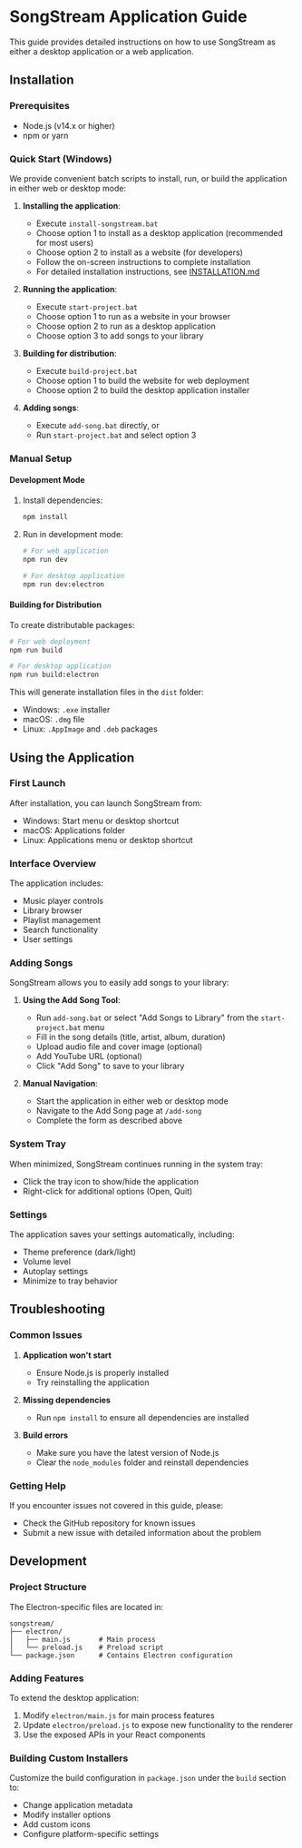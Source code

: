 # SongStream Application Guide

This guide provides detailed instructions on how to use SongStream as either a desktop application or a web application.

## Installation

### Prerequisites

- Node.js (v14.x or higher)
- npm or yarn

### Quick Start (Windows)

We provide convenient batch scripts to install, run, or build the application in either web or desktop mode:

1. **Installing the application**:
   - Execute `install-songstream.bat`
   - Choose option 1 to install as a desktop application (recommended for most users)
   - Choose option 2 to install as a website (for developers)
   - Follow the on-screen instructions to complete installation
   - For detailed installation instructions, see [INSTALLATION.md](./INSTALLATION.md)

2. **Running the application**:
   - Execute `start-project.bat`
   - Choose option 1 to run as a website in your browser
   - Choose option 2 to run as a desktop application
   - Choose option 3 to add songs to your library

3. **Building for distribution**:
   - Execute `build-project.bat`
   - Choose option 1 to build the website for web deployment
   - Choose option 2 to build the desktop application installer

4. **Adding songs**:
   - Execute `add-song.bat` directly, or
   - Run `start-project.bat` and select option 3

### Manual Setup

#### Development Mode

1. Install dependencies:
   ```bash
   npm install
   ```

2. Run in development mode:
   ```bash
   # For web application
   npm run dev
   
   # For desktop application
   npm run dev:electron
   ```

#### Building for Distribution

To create distributable packages:

```bash
# For web deployment
npm run build

# For desktop application
npm run build:electron
```

This will generate installation files in the `dist` folder:
- Windows: `.exe` installer
- macOS: `.dmg` file
- Linux: `.AppImage` and `.deb` packages

## Using the Application

### First Launch

After installation, you can launch SongStream from:
- Windows: Start menu or desktop shortcut
- macOS: Applications folder
- Linux: Applications menu or desktop shortcut

### Interface Overview

The application includes:
- Music player controls
- Library browser
- Playlist management
- Search functionality
- User settings

### Adding Songs

SongStream allows you to easily add songs to your library:

1. **Using the Add Song Tool**:
   - Run `add-song.bat` or select "Add Songs to Library" from the `start-project.bat` menu
   - Fill in the song details (title, artist, album, duration)
   - Upload audio file and cover image (optional)
   - Add YouTube URL (optional)
   - Click "Add Song" to save to your library

2. **Manual Navigation**:
   - Start the application in either web or desktop mode
   - Navigate to the Add Song page at `/add-song`
   - Complete the form as described above

### System Tray

When minimized, SongStream continues running in the system tray:
- Click the tray icon to show/hide the application
- Right-click for additional options (Open, Quit)

### Settings

The application saves your settings automatically, including:
- Theme preference (dark/light)
- Volume level
- Autoplay settings
- Minimize to tray behavior

## Troubleshooting

### Common Issues

1. **Application won't start**
   - Ensure Node.js is properly installed
   - Try reinstalling the application

2. **Missing dependencies**
   - Run `npm install` to ensure all dependencies are installed

3. **Build errors**
   - Make sure you have the latest version of Node.js
   - Clear the `node_modules` folder and reinstall dependencies

### Getting Help

If you encounter issues not covered in this guide, please:
- Check the GitHub repository for known issues
- Submit a new issue with detailed information about the problem

## Development

### Project Structure

The Electron-specific files are located in:

```
songstream/
├── electron/
│   ├── main.js       # Main process
│   └── preload.js    # Preload script
└── package.json      # Contains Electron configuration
```

### Adding Features

To extend the desktop application:

1. Modify `electron/main.js` for main process features
2. Update `electron/preload.js` to expose new functionality to the renderer
3. Use the exposed APIs in your React components

### Building Custom Installers

Customize the build configuration in `package.json` under the `build` section to:
- Change application metadata
- Modify installer options
- Add custom icons
- Configure platform-specific settings